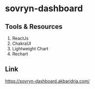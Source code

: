 # sovryn-dashboard

## Tools & Resources
1. ReactJs
2. ChakraUI
3. Lightweight Chart
4. Rechart

## Link
https://sovryn-dashboard.akbaridria.com/

